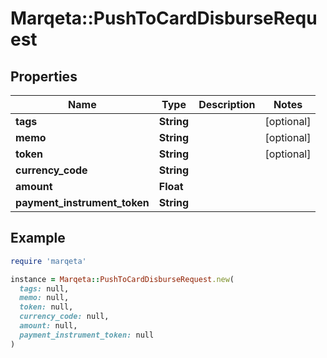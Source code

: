 # Marqeta::PushToCardDisburseRequest

## Properties

| Name | Type | Description | Notes |
| ---- | ---- | ----------- | ----- |
| **tags** | **String** |  | [optional] |
| **memo** | **String** |  | [optional] |
| **token** | **String** |  | [optional] |
| **currency_code** | **String** |  |  |
| **amount** | **Float** |  |  |
| **payment_instrument_token** | **String** |  |  |

## Example

```ruby
require 'marqeta'

instance = Marqeta::PushToCardDisburseRequest.new(
  tags: null,
  memo: null,
  token: null,
  currency_code: null,
  amount: null,
  payment_instrument_token: null
)
```


